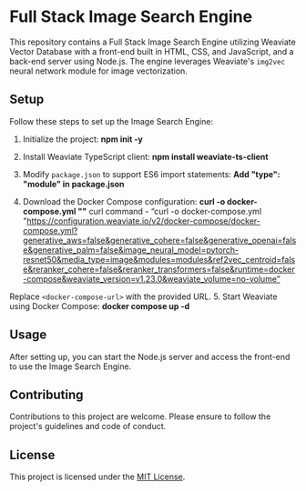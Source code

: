 # Full Stack Image Search Engine

This repository contains a Full Stack Image Search Engine utilizing Weaviate Vector Database with a front-end built in HTML, CSS, and JavaScript, and a back-end server using Node.js. The engine leverages Weaviate's `img2vec` neural network module for image vectorization.

## Setup

Follow these steps to set up the Image Search Engine:

1. Initialize the project:
**npm init -y**

2. Install Weaviate TypeScript client:
**npm install weaviate-ts-client**

3. Modify `package.json` to support ES6 import statements:
**Add "type": "module" in package.json**


4. Download the Docker Compose configuration:
**curl -o docker-compose.yml "<docker-compose-url>"**
curl command - “curl -o docker-compose.yml "https://configuration.weaviate.io/v2/docker-compose/docker-compose.yml?generative_aws=false&generative_cohere=false&generative_openai=false&generative_palm=false&image_neural_model=pytorch-resnet50&media_type=image&modules=modules&ref2vec_centroid=false&reranker_cohere=false&reranker_transformers=false&runtime=docker-compose&weaviate_version=v1.23.0&weaviate_volume=no-volume”

Replace `<docker-compose-url>` with the provided URL.
5. Start Weaviate using Docker Compose:
**docker compose up -d**


## Usage

After setting up, you can start the Node.js server and access the front-end to use the Image Search Engine.

## Contributing

Contributions to this project are welcome. Please ensure to follow the project's guidelines and code of conduct.

## License

This project is licensed under the [MIT License](LICENSE).


